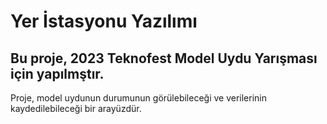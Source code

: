 # Yer İstasyonu Yazılımı

## Bu proje, 2023 Teknofest Model Uydu Yarışması için yapılmştır.
Proje, model uydunun durumunun görülebileceği ve verilerinin kaydedilebileceği bir arayüzdür.
